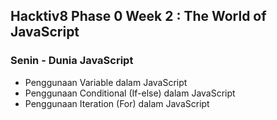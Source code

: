 ## Hacktiv8 Phase 0 Week 2 : The World of JavaScript

### Senin - Dunia JavaScript

- Penggunaan Variable dalam JavaScript
- Penggunaan Conditional (If-else) dalam JavaScript
- Penggunaan Iteration (For) dalam JavaScript
